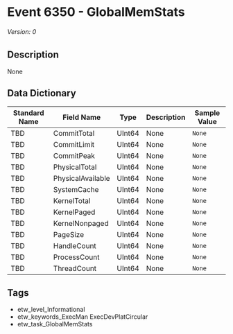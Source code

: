 # Event 6350 - GlobalMemStats
###### Version: 0

## Description
None

## Data Dictionary
|Standard Name|Field Name|Type|Description|Sample Value|
|---|---|---|---|---|
|TBD|CommitTotal|UInt64|None|`None`|
|TBD|CommitLimit|UInt64|None|`None`|
|TBD|CommitPeak|UInt64|None|`None`|
|TBD|PhysicalTotal|UInt64|None|`None`|
|TBD|PhysicalAvailable|UInt64|None|`None`|
|TBD|SystemCache|UInt64|None|`None`|
|TBD|KernelTotal|UInt64|None|`None`|
|TBD|KernelPaged|UInt64|None|`None`|
|TBD|KernelNonpaged|UInt64|None|`None`|
|TBD|PageSize|UInt64|None|`None`|
|TBD|HandleCount|UInt64|None|`None`|
|TBD|ProcessCount|UInt64|None|`None`|
|TBD|ThreadCount|UInt64|None|`None`|

## Tags
* etw_level_Informational
* etw_keywords_ExecMan ExecDevPlatCircular
* etw_task_GlobalMemStats